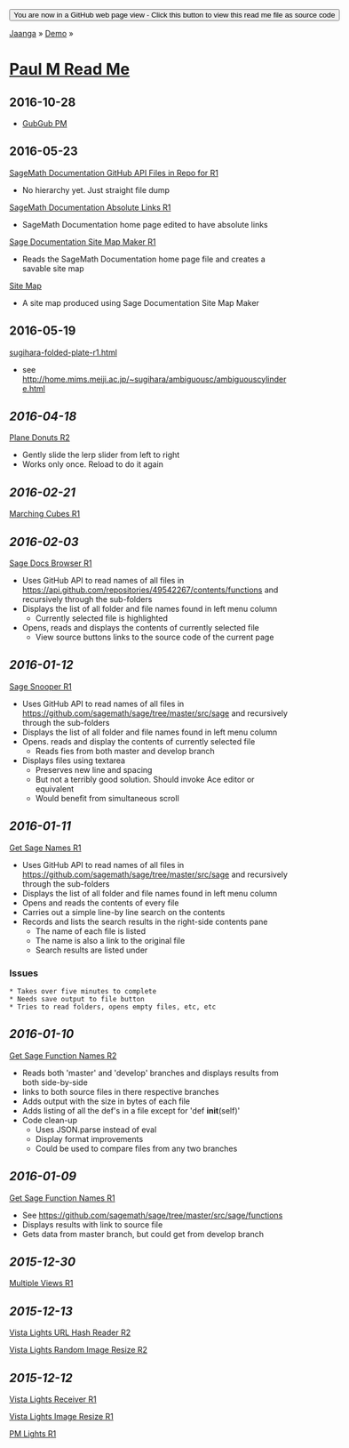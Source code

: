 <span style=display:none; >
[You are now in a GitHub source code view - click this link to view Read Me file as a web page]( https://jaanga.github.io/demo/paul-m/index.html "View file as a web page." ) </span>
<input type=button onclick=window.location.href='https://github.com/jaanga/jaanga.github.io/tree/master/demo/paul-m/';
value='You are now in a GitHub web page view - Click this button to view this read me file as source code' >

[Jaanga]( https://jaanga.github.io ) » [Demo]( https://jaanga.github.io/demo/  ) »

[Paul M Read Me]( ./index.html )
===============================================================================

## 2016-10-28

* [GubGub PM]( http://jaanga.github.io/demo/paul-m/gubgub-pm/index.html )


## 2016-05-23

[SageMath Documentation GitHub API Files in Repo for R1]( http://jaanga.github.io/demo/pm/github-api-files-in-repo/github-api-files-in-repo-r1.html )

* No hierarchy yet. Just straight file dump

[SageMath Documentation Absolute Links R1]( http://jaanga.github.io/demo/pm/sage-documentation-home-page/sage-documentation-home-page-r1.html )

* SageMath Documentation home page edited to have absolute links

[Sage Documentation Site Map Maker R1]( http://jaanga.github.io/demo/pm/sage-documentation-home-page/sage-documentation-site-map-maker-r1.html )

* Reads the SageMath Documentation home page file and creates a savable site map

[Site Map]( http://jaanga.github.io/demo/pm/sage-documentation-home-page/site-map.html )

* A site map produced using Sage Documentation Site Map Maker


## 2016-05-19

[sugihara-folded-plate-r1.html]( http://jaanga.github.io/demo/pm/sugihara/sugihara-folded-plate-r1.html )

* see http://home.mims.meiji.ac.jp/~sugihara/ambiguousc/ambiguouscylindere.html


## _2016-04-18_

[Plane Donuts R2]( http://jaanga.github.io/demo/pm/plane-donuts/plane-donuts-r2.html )

* Gently slide the lerp slider from left to right
* Works only once. Reload to do it again


## _2016-02-21_

[Marching Cubes R1]( http://jaanga.github.io/demo/pm/marching-cubes/marching-cubes-r1.html )



## _2016-02-03_

[Sage Docs Browser R1]( http://jaanga.github.io/demo/pm/sage-docs-browser/sage-docs-browser-r1-@.html )

* Uses GitHub API to read names of all files in https://api.github.com/repositories/49542267/contents/functions and recursively through the sub-folders
* Displays the list of all folder and file names found in left menu column
	* Currently selected file is highlighted
* Opens, reads and displays the contents of currently selected file
	* View source buttons links to the source code of the current page

## _2016-01-12_

[Sage Snooper R1]( http://jaanga.github.io/demo/pm/get-sage-names/sage-snooper-r1.html )

* Uses GitHub API to read names of all files in https://github.com/sagemath/sage/tree/master/src/sage and recursively through the sub-folders
* Displays the list of all folder and file names found in left menu column
* Opens. reads and display the contents of currently selected file
	* Reads fies from both master and develop branch
* Displays files using textarea
	* Preserves new line and spacing
	* But not a terribly good solution. Should invoke Ace editor or equivalent
	* Would benefit from simultaneous scroll


## _2016-01-11_

[Get Sage Names R1]( http://jaanga.github.io/demo/pm/get-sage-names/get-sage-names-r1.html )

* Uses GitHub API to read names of all files in https://github.com/sagemath/sage/tree/master/src/sage and recursively through the sub-folders
* Displays the list of all folder and file names found in left menu column
* Opens and reads the contents of every file
* Carries out a simple line-by line search on the contents
* Records and lists the search results in the right-side contents pane
	* The name of each file is listed
	* The name is also a link to the original file
	* Search results are listed under

### Issues
	* Takes over five minutes to complete
	* Needs save output to file button
	* Tries to read folders, opens empty files, etc, etc

## _2016-01-10_

[Get Sage Function Names R2]( http://jaanga.github.io/demo/pm/get-sage-function-names/get-sage-function-names-r2.html )

* Reads both 'master' and 'develop' branches and displays results from both side-by-side
* links to both source files in there respective branches
* Adds output with the size in bytes of each file
* Adds listing of all the def's in a file except for 'def __init__(self)'
* Code clean-up
	* Uses JSON.parse instead of eval
	* Display format improvements
	* Could be used to compare files from any two branches

## _2016-01-09_

[Get Sage Function Names R1]( http://jaanga.github.io/demo/pm/get-sage-function-names/get-sage-function-names-r1.html )

* See <https://github.com/sagemath/sage/tree/master/src/sage/functions>
* Displays results with link to source file
* Gets data from master branch, but could get from develop branch


## _2015-12-30_

[Multiple Views R1]( http://jaanga.github.io/demo/pm/multiple-views/multiple-views-r1.html )

## _2015-12-13_

[Vista Lights URL Hash Reader R2]( http://jaanga.github.io/demo/pm/url-hash-reader-r2.html )

[Vista Lights Random Image Resize R2]( http://jaanga.github.io/demo/pm/vista-lights-random-image-resize-r2.html )

## _2015-12-12_

[Vista Lights Receiver R1]( http://jaanga.github.io/demo/pm/vista-lights-receiver-r1.html )

[Vista Lights Image Resize R1]( http://jaanga.github.io/demo/pm/vista-lights-image-resize-r1.html )

[PM Lights R1]( http://jaanga.github.io/demo/pm/pm-lights-r1.html )
